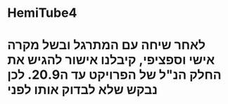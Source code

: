 # HemiTube4
# לאחר שיחה עם המתרגל ובשל מקרה אישי וספציפי, קיבלנו אישור להגיש את החלק הנ"ל של הפרויקט עד ה20.9. לכן נבקש שלא לבדוק אותו לפני




